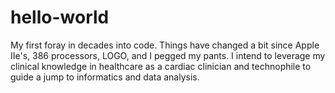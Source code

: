 # hello-world
My first foray in decades into code.  Things have changed a bit since Apple IIe's, 386 processors, LOGO, and I pegged my pants. I intend to leverage my clinical knowledge in healthcare as a cardiac clinician and technophile to guide a jump to informatics and data analysis.
